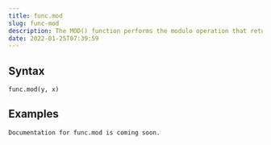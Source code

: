 ```yaml
---
title: func.mod
slug: func-mod
description: The MOD() function performs the modulo operation that returns the remainder after the division of the first argument by the second one
date: 2022-01-25T07:39:59
---
```



## Syntax



```
func.mod(y, x)
```


## Examples



```
Documentation for func.mod is coming soon.
```
